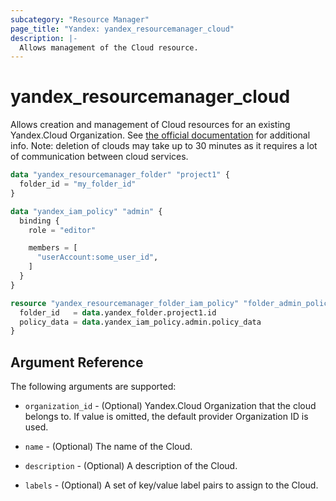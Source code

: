 ```yaml
---
subcategory: "Resource Manager"
page_title: "Yandex: yandex_resourcemanager_cloud"
description: |-
  Allows management of the Cloud resource.
---
```



# yandex_resourcemanager_cloud




Allows creation and management of Cloud resources for an existing Yandex.Cloud Organization. See [the official documentation](https://cloud.yandex.com/docs/resource-manager/concepts/resources-hierarchy) for additional info. Note: deletion of clouds may take up to 30 minutes as it requires a lot of communication between cloud services.

```terraform
data "yandex_resourcemanager_folder" "project1" {
  folder_id = "my_folder_id"
}

data "yandex_iam_policy" "admin" {
  binding {
    role = "editor"

    members = [
      "userAccount:some_user_id",
    ]
  }
}

resource "yandex_resourcemanager_folder_iam_policy" "folder_admin_policy" {
  folder_id   = data.yandex_folder.project1.id
  policy_data = data.yandex_iam_policy.admin.policy_data
}
```

## Argument Reference

The following arguments are supported:

* `organization_id` - (Optional) Yandex.Cloud Organization that the cloud belongs to. If value is omitted, the default provider Organization ID is used.

* `name` - (Optional) The name of the Cloud.

* `description` - (Optional) A description of the Cloud.

* `labels` - (Optional) A set of key/value label pairs to assign to the Cloud.
